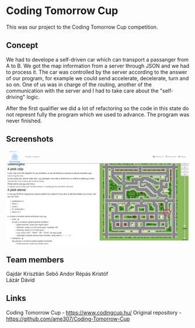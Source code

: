 # Coding Tomorrow Cup

This was our project to the Coding Tomorrow Cup competition.

## Concept

We had to develope a self-driven car which can transport a passanger from A to B. We got the map information from a server through JSON and we had to process it. The car was controlled by the server according to the answer of our program, for example we could send accelerate, decelerate, turn and so on. One of us was in charge of the routing, another of the communication with the server and I had to take care about the "self-driving" logic.

After the first qualifier we did a lot of refactoring so the code in this state do not represnt fully the program which we used to advance. The program was never finished.

## Screenshots

<img align="center" src="./Screenshots/ctc.png">

## Team members

Gajdár Krisztián
Sebő Andor
Répás Kristóf  
Lázár Dávid

## Links

Coding Tomorrow Cup - https://www.codingcup.hu/
Original repository - https://github.com/ame307/Coding-Tomorrow-Cup